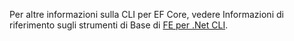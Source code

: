 Per altre informazioni sulla CLI per EF Core, vedere Informazioni di riferimento sugli strumenti di Base di [FE per .Net CLI](/ef/core/miscellaneous/cli/dotnet).